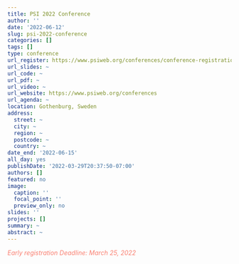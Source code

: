 ```yaml
---
title: PSI 2022 Conference
author: ''
date: '2022-06-12'
slug: psi-2022-conference
categories: []
tags: []
type: conference
url_register: https://www.psiweb.org/conferences/conference-registration
url_slides: ~
url_code: ~
url_pdf: ~
url_video: ~
url_website: https://www.psiweb.org/conferences
url_agenda: ~
location: Gothenburg, Sweden
address:
  street: ~
  city: ~
  region: ~
  postcode: ~
  country: ~
date_end: '2022-06-15'
all_day: yes
publishDate: '2022-03-29T20:37:50-07:00'
authors: []
featured: no
image:
  caption: ''
  focal_point: ''
  preview_only: no
slides: ''
projects: []
summary: ~
abstract: ~
---
```

<span style="color: salmon;">*Early registration Deadline: March 25, 2022*</span>

<!--more-->

